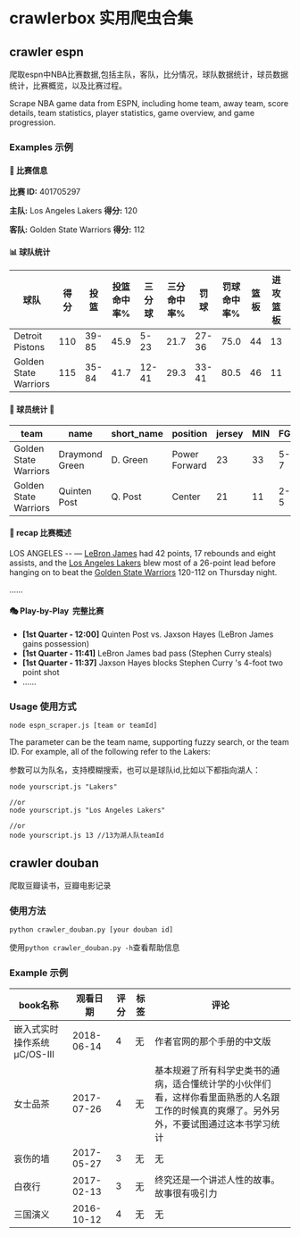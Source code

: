 # crawlerbox 实用爬虫合集 

## crawler espn

爬取espn中NBA比赛数据,包括主队，客队，比分情况，球队数据统计，球员数据统计，比赛概览，以及比赛过程。

Scrape NBA game data from ESPN, including home team, away team, score details, team statistics, player statistics, game overview, and game progression.

### Examples 示例

#### 🏀 比赛信息
**比赛 ID:** 401705297

**主队:** Los Angeles Lakers  **得分:** 120

**客队:** Golden State Warriors  **得分:** 112

#### 📊 球队统计

|球队|得分|投篮|投篮命中率%|三分球|三分命中率%|罚球|罚球命中率%|篮板|进攻篮板|防守篮板|助攻|抢断|盖帽|总失误数|个人失误|团队失误|失误得分|快攻得分|内线内分|犯规|技术犯规|恶意犯规|最大领先|
|---|---|---|---|---|---|---|---|---|---|---|---|---|---|---|---|---|---|---|---|---|---|---|---|
| Detroit Pistons | 110 | 39-85| 45.9 | 5-23| 21.7 | 27-36 | 75.0| 44 |13| 31 | 17 | 12| 4 | 20 | 20| 0 | 20 | 23| 56 | 29 | 1| 0 | 5|
| Golden State Warriors | 115 | 35-84| 41.7 | 12-41| 29.3 | 33-41 | 80.5| 46 |11| 35 | 26 | 12| 4 | 19 | 17| 2 | 26 | 7| 36 | 27 | 2| 0 | 9|


#### 🏀 球员统计 🏀
| team | name | short_name | position | jersey | MIN | FG | 3PT | FT | OREB | DREB | REB | AST | STL | BLK | TO | PF | +/- | PTS |
|---|---|---|---|---|---|---|---|---|---|---|---|---|---|---|---|---|---|---|
| Golden State Warriors | Draymond Green | D. Green | Power Forward | 23 | 33 | 5-7 | 2-2 | 1-3 | 0 | 5 | 5 | 4 | 2 | 1 | 0 | 5 | -1 | 13 |
| Golden State Warriors | Quinten Post | Q. Post | Center | 21 | 11 | 2-5 | 2-5 | 0-0 | 0 | 2 | 2 | 2 | 0 | 0 | 0 | 2 | -17 | 6 |

#### 📜 recap 比赛概述 
LOS ANGELES -- — <a href="http://www.espn.com/nba/player/_/id/1966/lebron-james">LeBron James</a> had 42 points, 17 rebounds and eight assists, and the <a href="http://www.espn.com/nba/team/_/name/lal/los-angeles-lakers">Los Angeles Lakers</a> blew most of a 26-point lead before hanging on to beat the <a href="http://www.espn.com/nba/team/_/name/gs/golden-state-warriors">Golden State Warriors</a> 120-112 on Thursday night.

……

#### 🎭 Play-by-Play  完整比赛 
- **[1st Quarter - 12:00]** Quinten Post vs. Jaxson Hayes (LeBron James gains possession)
- **[1st Quarter - 11:41]** LeBron James bad pass (Stephen Curry steals)
- **[1st Quarter - 11:37]** Jaxson Hayes blocks Stephen Curry 's 4-foot two point shot
- ……

### Usage 使用方式

```
node espn_scraper.js [team or teamId]    
```
The parameter can be the team name, supporting fuzzy search, or the team ID. For example, all of the following refer to the Lakers:

参数可以为队名，支持模糊搜索，也可以是球队id,比如以下都指向湖人：
```
node yourscript.js "Lakers" 

//or
node yourscript.js "Los Angeles Lakers"    

//or
node yourscript.js 13 //13为湖人队teamId     
```

## crawler douban

爬取豆瓣读书，豆瓣电影记录

### 使用方法

```
python crawler_douban.py [your douban id]
```

使用`python crawler_douban.py -h`查看帮助信息

### Example 示例

| book名称 | 观看日期 | 评分 | 标签 | 评论 |
|----------|----------|------|------|------|
| 嵌入式实时操作系统μC/OS-III | 2018-06-14 | 4 | 无 | 作者官网的那个手册的中文版 |
| 女士品茶 | 2017-07-26 | 4 | 无 | 基本规避了所有科学史类书的通病，适合懂统计学的小伙伴们看，这样你看里面熟悉的人名跟工作的时候真的爽爆了。另外另外，不要试图通过这本书学习统计 |
| 哀伤的墙 | 2017-05-27 | 3 | 无 | 无 |
| 白夜行 | 2017-02-13 | 3 | 无 | 终究还是一个讲述人性的故事。故事很有吸引力 |
| 三国演义 | 2016-10-12 | 4 | 无 | 无 |
